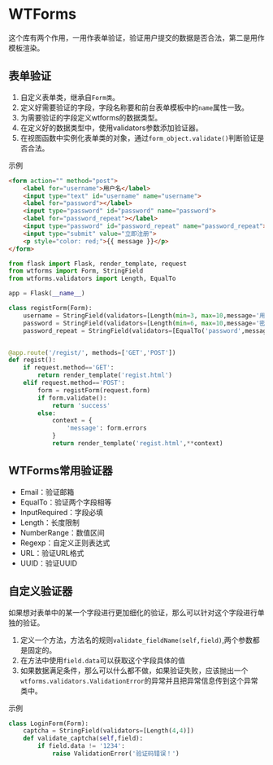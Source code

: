 # WTForms
这个库有两个作用，一用作表单验证，验证用户提交的数据是否合法，第二是用作模板渲染。
## 表单验证
1. 自定义表单类，继承自`Form类`。
2. 定义好需要验证的字段，字段名称要和前台表单模板中的`name`属性一致。
3. 为需要验证的字段定义wtforms的数据类型。
4. 在定义好的数据类型中，使用validators参数添加验证器。
5. 在视图函数中实例化表单类的对象，通过`form_object.validate()`判断验证是否合法。

示例
```html
<form action="" method="post">
    <label for="username">用户名</label>
    <input type="text" id="username" name="username">
    <label for="password"></label>
    <input type="password" id="password" name="password">
    <label for="password_repeat"></label>
    <input type="password" id="password_repeat" name="password_repeat">
    <input type="submit" value="立即注册">
    <p style="color: red;">{{ message }}</p>
</form>
```
```python
from flask import Flask, render_template, request
from wtforms import Form, StringField
from wtforms.validators import Length, EqualTo

app = Flask(__name__)

class registForm(Form):
    username = StringField(validators=[Length(min=3, max=10,message='用户名长度在3到10位之间')])
    password = StringField(validators=[Length(min=6, max=10,message='密码长度在6到10位之间')])
    password_repeat = StringField(validators=[EqualTo('password',message='两次密码不一致')])


@app.route('/regist/', methods=['GET','POST'])
def regist():
    if request.method=='GET':
        return render_template('regist.html')
    elif request.method=='POST':
        form = registForm(request.form)
        if form.validate():
            return 'success'
        else:
            context = {
                'message': form.errors
            }
            return render_template('regist.html',**context)
```

## WTForms常用验证器
- Email：验证邮箱
- EqualTo：验证两个字段相等
- InputRequired：字段必填
- Length：长度限制
- NumberRange：数值区间
- Regexp：自定义正则表达式
- URL：验证URL格式
- UUID：验证UUID

## 自定义验证器
如果想对表单中的某一个字段进行更加细化的验证，那么可以针对这个字段进行单独的验证。
1. 定义一个方法，方法名的规则`validate_fieldName(self,field)`,两个参数都是固定的。
2. 在方法中使用`field.data`可以获取这个字段具体的值
3. 如果数据满足条件，那么可以什么都不做，如果验证失败，应该抛出一个`wtforms.validators.ValidationError`的异常并且把异常信息传到这个异常类中。

示例
```python
class LoginForm(Form):
    captcha = StringField(validators=[Length(4,4)])
    def validate_captcha(self,field):
        if field.data != '1234':
            raise ValidationError('验证码错误！')
```